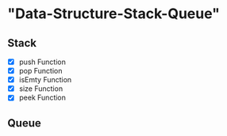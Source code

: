 # "Data-Structure-Stack-Queue"


## Stack ##
* [x] push Function
* [x] pop Function
* [x] isEmty Function
* [x] size Function
* [x] peek Function

## Queue ##

